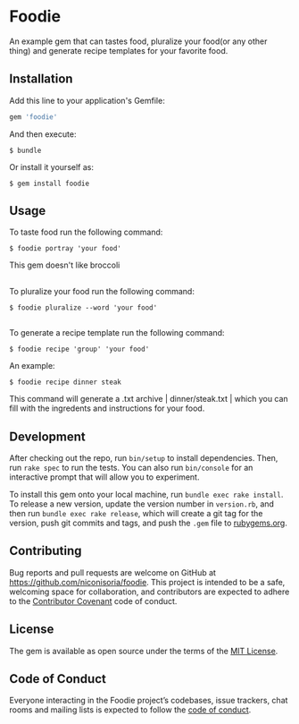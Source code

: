 # Foodie

An example gem that can tastes food, pluralize your food(or any other thing) and generate recipe templates for your favorite food.

## Installation

Add this line to your application's Gemfile:

```ruby
gem 'foodie'
```

And then execute:

    $ bundle

Or install it yourself as:

    $ gem install foodie

## Usage

To taste food run the following command:

    $ foodie portray 'your food'

This gem doesn't like broccoli

##

To pluralize your food run the following command:

    $ foodie pluralize --word 'your food'

##

To generate a recipe template run the following command:

    $ foodie recipe 'group' 'your food'

An example:

    $ foodie recipe dinner steak

This command will generate a .txt archive | dinner/steak.txt | which you can fill with the ingredents and instructions for your food.


## Development

After checking out the repo, run `bin/setup` to install dependencies. Then, run `rake spec` to run the tests. You can also run `bin/console` for an interactive prompt that will allow you to experiment.

To install this gem onto your local machine, run `bundle exec rake install`. To release a new version, update the version number in `version.rb`, and then run `bundle exec rake release`, which will create a git tag for the version, push git commits and tags, and push the `.gem` file to [rubygems.org](https://rubygems.org).

## Contributing

Bug reports and pull requests are welcome on GitHub at https://github.com/niconisoria/foodie. This project is intended to be a safe, welcoming space for collaboration, and contributors are expected to adhere to the [Contributor Covenant](http://contributor-covenant.org) code of conduct.

## License

The gem is available as open source under the terms of the [MIT License](https://opensource.org/licenses/MIT).

## Code of Conduct

Everyone interacting in the Foodie project’s codebases, issue trackers, chat rooms and mailing lists is expected to follow the [code of conduct](https://github.com/niconisoria/foodie-example/blob/master/CODE_OF_CONDUCT.md).
